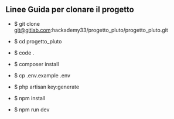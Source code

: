## Linee Guida per clonare il progetto

-   $ git clone git@gitlab.com:hackademy33/progetto_pluto/progetto_pluto.git
-   $ cd progetto_pluto
-   $ code .

-   $ composer install
-   $ cp .env.example .env
-   $ php artisan key:generate

-   $ npm install

-   $ npm run dev
